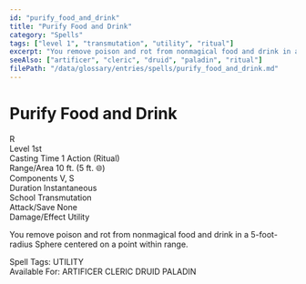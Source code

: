 ```yaml
---
id: "purify_food_and_drink"
title: "Purify Food and Drink"
category: "Spells"
tags: ["level 1", "transmutation", "utility", "ritual"]
excerpt: "You remove poison and rot from nonmagical food and drink in a 5-foot-radius Sphere."
seeAlso: ["artificer", "cleric", "druid", "paladin", "ritual"]
filePath: "/data/glossary/entries/spells/purify_food_and_drink.md"
---
```

<div class="spell-card">
  <div class="spell-card-header">
    <h1 class="spell-card-title">Purify Food and Drink</h1>
    <div class="spell-card-symbol" title="Ritual"><span class="spell-card-symbol-inner">R</span></div>
  </div>
  <div class="spell-card-divider"></div>
  <div class="spell-card-stats-grid">
    <div class="spell-card-stat">
      <span class="spell-card-stat-label">Level</span>
      <span class="spell-card-stat-value">1st</span>
    </div>
    <div class="spell-card-stat">
      <span class="spell-card-stat-label">Casting Time</span>
      <span class="spell-card-stat-value">1 Action (Ritual)</span>
    </div>
    <div class="spell-card-stat">
      <span class="spell-card-stat-label">Range/Area</span>
      <span class="spell-card-stat-value">10 ft. (5 ft. 🌐)</span>
    </div>
    <div class="spell-card-stat">
      <span class="spell-card-stat-label">Components</span>
      <span class="spell-card-stat-value">V, S</span>
    </div>
    <div class="spell-card-stat">
      <span class="spell-card-stat-label">Duration</span>
      <span class="spell-card-stat-value">Instantaneous</span>
    </div>
    <div class="spell-card-stat">
      <span class="spell-card-stat-label">School</span>
      <span class="spell-card-stat-value">Transmutation</span>
    </div>
    <div class="spell-card-stat">
      <span class="spell-card-stat-label">Attack/Save</span>
      <span class="spell-card-stat-value">None</span>
    </div>
    <div class="spell-card-stat">
      <span class="spell-card-stat-label">Damage/Effect</span>
      <span class="spell-card-stat-value">Utility</span>
    </div>
  </div>
  <div class="spell-card-divider"></div>
  <p class="spell-card-description">
    You remove poison and rot from nonmagical food and drink in a 5-foot-radius Sphere centered on a point within range.
  </p>
  <div class="spell-card-tags-section">
    <span class="spell-card-tags-label">Spell Tags:</span>
    <span class="spell-card-tag">UTILITY</span>
  </div>
  <div class="spell-card-tags-section">
    <span class="spell-card-tags-label">Available For:</span>
    <span class="spell-card-tag">ARTIFICER</span>
    <span class="spell-card-tag">CLERIC</span>
    <span class="spell-card-tag">DRUID</span>
    <span class="spell-card-tag">PALADIN</span>
  </div>
</div>
